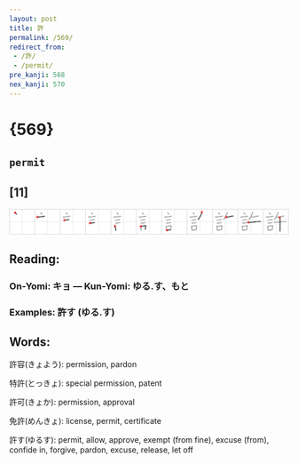```yaml
---
layout: post
title: 許
permalink: /569/
redirect_from:
 - /許/
 - /permit/
pre_kanji: 568
nex_kanji: 570
---
```


# {569}

## `permit`

## [11]

<div class="stroke"><img src="../images/E8A8B1.png" /></div>

## Reading:

### On-Yomi: キョ &mdash; Kun-Yomi: ゆる.す、もと

### Examples: 許す (ゆる.す)

## Words:

許容(きょよう): permission, pardon

特許(とっきょ): special permission, patent

許可(きょか): permission, approval

免許(めんきょ): license, permit, certificate

許す(ゆるす): permit, allow, approve, exempt (from fine), excuse (from), confide in, forgive, pardon, excuse, release, let off
